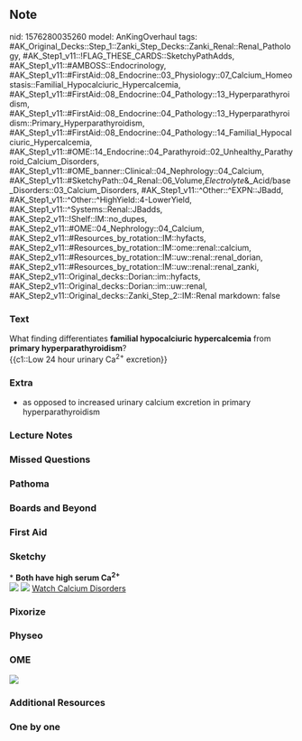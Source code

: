 ## Note
nid: 1576280035260
model: AnKingOverhaul
tags: #AK_Original_Decks::Step_1::Zanki_Step_Decks::Zanki_Renal::Renal_Pathology, #AK_Step1_v11::!FLAG_THESE_CARDS::SketchyPathAdds, #AK_Step1_v11::#AMBOSS::Endocrinology, #AK_Step1_v11::#FirstAid::08_Endocrine::03_Physiology::07_Calcium_Homeostasis::Familial_Hypocalciuric_Hypercalcemia, #AK_Step1_v11::#FirstAid::08_Endocrine::04_Pathology::13_Hyperparathyroidism, #AK_Step1_v11::#FirstAid::08_Endocrine::04_Pathology::13_Hyperparathyroidism::Primary_Hyperparathyroidism, #AK_Step1_v11::#FirstAid::08_Endocrine::04_Pathology::14_Familial_Hypocalciuric_Hypercalcemia, #AK_Step1_v11::#OME::14_Endocrine::04_Parathyroid::02_Unhealthy_Parathyroid_Calcium_Disorders, #AK_Step1_v11::#OME_banner::Clinical::04_Nephrology::04_Calcium, #AK_Step1_v11::#SketchyPath::04_Renal::06_Volume,_Electrolyte_&_Acid/base_Disorders::03_Calcium_Disorders, #AK_Step1_v11::^Other::^EXPN::JBadd, #AK_Step1_v11::^Other::^HighYield::4-LowerYield, #AK_Step1_v11::^Systems::Renal::JBadds, #AK_Step2_v11::!Shelf::IM::no_dupes, #AK_Step2_v11::#OME::04_Nephrology::04_Calcium, #AK_Step2_v11::#Resources_by_rotation::IM::hyfacts, #AK_Step2_v11::#Resources_by_rotation::IM::ome::renal::calcium, #AK_Step2_v11::#Resources_by_rotation::IM::uw::renal::renal_dorian, #AK_Step2_v11::#Resources_by_rotation::IM::uw::renal::renal_zanki, #AK_Step2_v11::Original_decks::Dorian::im::hyfacts, #AK_Step2_v11::Original_decks::Dorian::im::uw::renal, #AK_Step2_v11::Original_decks::Zanki_Step_2::IM::Renal
markdown: false

### Text
<div>
  What finding differentiates <b>familial hypocalciuric
  hypercalcemia</b> from <b>primary hyperparathyroidism</b>?
</div>{{c1::Low 24 hour urinary Ca<sup>2+</sup> excretion}}

### Extra
* as opposed to increased urinary calcium excretion in primary hyperparathyroidism

### Lecture Notes


### Missed Questions


### Pathoma


### Boards and Beyond


### First Aid


### Sketchy
<div>
  * <b>Both have high serum Ca<sup>2+</sup></b>
</div><img src=
"Screen%20Shot%202019-12-06%20at%202.23.08%20PM.png"> <img src=
"Screen%20Shot%202019-12-06%20at%202.24.22%20PM.png"> <a href=
"https://dashboard.sketchy.com/study/medical/courses/medical-pathophysiology/units/medical-pathophysiology-renal/videos/medical-pathophysiology-renal-volume-electrolyte-and-acidbase-disorders-calcium-disorders?utm_source=anki&utm_medium=partnership&utm_campaign=february_update&utm_content=medical">
Watch Calcium Disorders</a>

### Pixorize


### Physeo


### OME
<div class="ome-widget">
  <a href=
  "https://onlinemeded.org/spa/nephrology/calcium/acquire?ref=anki">
  <img src="_OME_AnkiFlashcards_Lesson_2.png"></a>
</div>

### Additional Resources


### One by one

